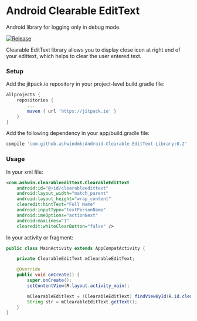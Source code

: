 # Android Clearable EditText
Android library for logging only in debug mode.

[![Release](https://jitpack.io/v/jitpack/maven-simple.svg)](https://jitpack.io/#ashwindmk/Android-Clearable-EditText-Library)

Clearable EditText library allows you to display close icon at right end of your edittext, which helps to clear the user entered text.

### Setup

Add the jitpack.io repository in your project-level build.gradle file:
```gradle
allprojects {
    repositories {
        ...
        maven { url 'https://jitpack.io' }
    }
}
```

Add the following dependency in your app/build.gradle file:
```gradle
compile 'com.github.ashwindmk:Android-Clearable-EditText-Library:0.2'
```

### Usage

In your xml file:
```xml
<com.ashwin.clearableedittext.ClearableEditText
    android:id="@+id/clearableedittext"
    android:layout_width="match_parent"
    android:layout_height="wrap_content"
    clearedit:hintText="Full Name"
    android:inputType="textPersonName"
    android:imeOptions="actionNext"
    android:maxLines="1"
    clearedit:whiteClearButton="false" />
```

In your activity or fragment:
```java
public class MainActivity extends AppCompatActivity {

    private ClearableEditText mClearableEditText;

    @Override
    public void onCreate() {
        super.onCreate();
        setContentView(R.layout.activity_main);

        mClearableEditText = (ClearableEditText) findViewById(R.id.clearableedittext);
        String str = mClearableEditText.getText();
    }
}
```
